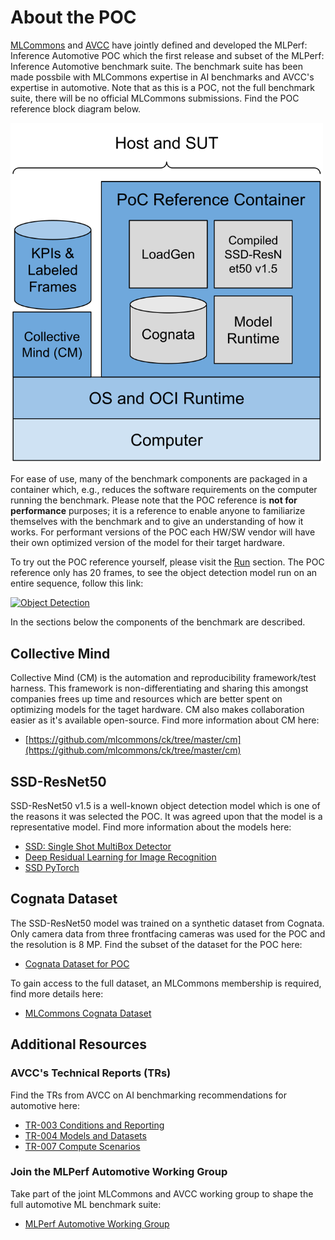 # About the POC 

[MLCommons](https://mlcommons.org/) and [AVCC](https://avcc.org/) have jointly defined and developed the MLPerf: Inference Automotive POC which the first release and subset of the MLPerf: Inference Automotive benchmark suite. The benchmark suite has been made possbile with MLCommons expertise in AI benchmarks and AVCC's expertise in automotive. Note that as this is a POC, not the full benchmark suite, there will be no official MLCommons submissions. Find the POC reference block diagram below.

<img src="img/ABTF-POC_Intended_Use_1_Graphics.svg" alt="POC" width="500">

For ease of use, many of the benchmark components are packaged in a container which, e.g., reduces the software requirements on the computer running the benchmark. Please note that the POC reference is **not for performance** purposes; it is a reference to enable anyone to familiarize themselves with the benchmark and to give an understanding of how it works. For performant versions of the POC each HW/SW vendor will have their own optimized version of the model for their target hardware.

To try out the POC reference yourself, please visit the [Run](run/index.md) section. The POC reference only has 20 frames, to see the object detection model run on an entire sequence, follow this link:

[![Object Detection](https://img.youtube.com/vi/ZteVUJkTtno/0.jpg)](https://www.youtube.com/watch?v=ZteVUJkTtno)

In the sections below the components of the benchmark are described.

## Collective Mind

Collective Mind (CM) is the automation and reproducibility framework/test harness. This framework is non-differentiating and sharing this amongst companies frees up time and resources which are better spent on optimizing models for the taget hardware. CM also makes collaboration easier as it's available open-source. Find more information about CM here:

* [https://github.com/mlcommons/ck/tree/master/cm](https://github.com/mlcommons/ck/tree/master/cm)

## SSD-ResNet50

SSD-ResNet50 v1.5 is a well-known object detection model which is one of the reasons it was selected the POC. It was agreed upon that the model is a representative model. Find more information about the models here:

* [SSD: Single Shot MultiBox Detector](https://arxiv.org/abs/1512.02325)
* [Deep Residual Learning for Image Recognition](https://arxiv.org/abs/1512.03385)
* [SSD PyTorch](https://github.com/uvipen/SSD-pytorch/tree/main)

## Cognata Dataset

The SSD-ResNet50 model was trained on a synthetic dataset from Cognata. Only camera data from three frontfacing cameras was used for the POC and the resolution is 8 MP. Find the subset of the dataset for the POC here:

* [Cognata Dataset for POC](https://drive.google.com/drive/folders/1FS-qLbzB5htgMnfry6z4gx8J_ZH_7MsJ?usp=drive_link)

To gain access to the full dataset, an MLCommons membership is required, find more details here:

* [MLCommons Cognata Dataset](https://mlcommons.org/datasets/cognata/)

## Additional Resources
### AVCC's Technical Reports (TRs)
Find the TRs from AVCC on AI benchmarking recommendations for automotive here:

* [TR-003 Conditions and Reporting](https://avcc.org/tr003/)
* [TR-004 Models and Datasets](https://avcc.org/tr004/)
* [TR-007 Compute Scenarios](https://avcc.org/tr007/)

### Join the MLPerf Automotive Working Group
Take part of the joint MLCommons and AVCC working group to shape the full automotive ML benchmark suite:

* [MLPerf Automotive Working Group](https://mlcommons.org/working-groups/benchmarks/automotive/)
